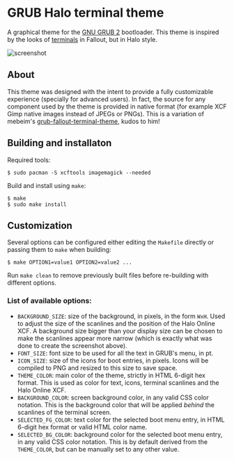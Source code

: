 GRUB Halo terminal theme
===========================

A graphical theme for the [GNU GRUB 2][1] bootloader. This theme is inspired by the looks of [terminals][2] in Fallout, but in Halo style.

![screenshot][screenshot-img]

About
-----

This theme was designed with the intent to provide a fully customizable experience (specially for advanced users). In fact, the source for any component used by the theme is provided in native format (for example XCF Gimp native images instead of JPEGs or PNGs). This is a variation of mebeim's [grub-fallout-terminal-theme][3], kudos to him!

Building and installaton
-------------------------

Required tools:

    $ sudo pacman -S xcftools imagemagick --needed

Build and install using `make`:

	$ make
	$ sudo make install

Customization
-------------

Several options can be configured either editing the `Makefile` directly or passing them to `make` when building:

	$ make OPTION1=value1 OPTION2=value2 ...

Run `make clean` to remove previously built files before re-building with different options.

### List of available options:

 - `BACKGROUND_SIZE`: size of the background, in pixels, in the form `WxH`. Used to adjust the size of the scanlines and the position of the Halo Online XCF. A background size bigger than your display size can be chosen to make the scanlines appear more narrow (which is exactly what was done to create the screenshot above).
 - `FONT_SIZE`: font size to be used for all the text in GRUB's menu, in pt.
 - `ICON_SIZE`: size of the icons for boot entries, in pixels. Icons will be compiled to PNG and resized to this size to save space.
 - `THEME_COLOR`: main color of the theme, strictly in HTML 6-digit hex format. This is used as color for text, icons, terminal scanlines and the Halo Online XCF.
 - `BACKGROUND_COLOR`: screen background color, in any valid CSS color notation. This is the background color that will be applied *behind* the scanlines of the terminal screen.
 - `SELECTED_FG_COLOR`: text color for the selected boot menu entry, in HTML 6-digit hex format or valid HTML color name.
 - `SELECTED_BG_COLOR`: background color for the selected boot menu entry, in any valid CSS color notation. This is by default derived from the `THEME_COLOR`, but can be manually set to any other value.

 [screenshot-img]: https://i.imgur.com/3aiHasJ.png
 [1]: https://www.gnu.org/software/grub/
 [2]: http://fallout.wikia.com/wiki/Terminal
 [3]: https://github.com/mebeim/grub-fallout-terminal-theme
